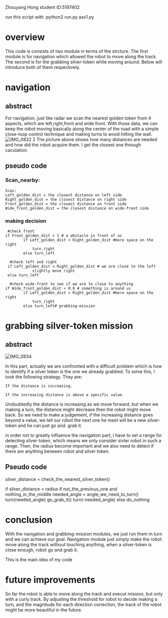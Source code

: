 
Zhouyang Hong
student ID:5197402

run this script with :python2 run.py ass1.py

# overview
This code is consists of two module in terms of the strcture.
The first module is for navigation which allowed the robot to move along the track. The second is for the grabbing silver-token while moving around. Below will introduce both of them respectively.

# navigation
## abstract
For navigation, just like radar we scan the nearest golden token from 4 aspects, which are left,right,front and wide front. With those data, we can keep the robot moving basically along the center of the road with a simple close-loop control technique and making turns to avoid hitting the wall.
![IMG_0832 2](assets/IMG_0832%202.jpg)
The picture above shows how many distances are needed and how did the robot acquire them. I get the closest one through caculation.

## pseudo code
### Scan_nearby:
    Scan:
    Left_golden_dist = the closest distance on left side
    Right_golden_dist = the closest distance on right side
    Front_golden_dist = the closest distance on front side
    Wide_front_golden_dist = the closest distance on wide-front side

### making decision
     #check front
    if Front_golden_dist < 1 # a abstacle in front of us 
            if Left_golden_dist < Right_golden_dist #more space on the right
                turn_right
            else turn_left
            
      #check left and right      
     if Left_golden_dist < Right_golden_dist # we are close to the left 
                slightly move right
     else turn_left
     
      #check wide-front to see if we are to close to anything
    if Wide_front_golden_dist < 0.8 # something is around us 
            if Left_golden_dist < Right_golden_dist #more space on the right
                turn_right
            else turn_left# grabbing-mission

# grabbing silver-token mission
## abstract
![IMG_0834](assets/IMG_0834.jpg)

In this part, actually we are confronted with a difficult problem which is how to identify if a silver token is the one we already grabbed. To solve this, I took the following strategy. They are:
   
    If the distance is increasing.
    
    If the increasing distance is above a specific value.
    
Undoubtedly the distance is increasing as we move forward, but when we making a turn, the distance might decrease then the robot might move back. So we need to make a judgement, if the increasing distance goes beyond a value, we tell our robot the next one he meet will be a new silver-token and he can just go and. grab it.

in order not to greatly influence the navigation part, I have to set a range for detecting silver-token, which means we only consider sivler robot in such a range. Then, the radius become important and we also need to detect if there are anything between robot and silver token.
## Pseudo code
silver_distance = check_the_nearest_silver_token()

if silver_distance < radius
    if not_the_previous_one and nothing_in_the_middle
        needed_angle = angle_we_need_to_turn()
        turn(needed_angle)
        go_grab_it()
        turn(-needed_angle)
else do_nothing

# conclusion
With the navigation and grabbing-mission modules, we just run them in turn and we can achieve our goal. Navigation module just simply make the robot move along the track without touching anything, when a silver-token is close enough, robot go and grab it.

This is the main idea of my code

# future improvements
So far the robot is able to move along the track and execut mission, but only with a curly track. By adjusting the threshold for robot to decide making a turn, and the magnitude for each direction correction, the track of the robot might be more beautiful in the future.
